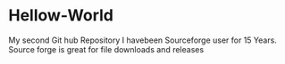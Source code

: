 # Hellow-World
My second Git hub Repository
I havebeen  Sourceforge user for 15 Years.
Source forge is great for file downloads and releases
